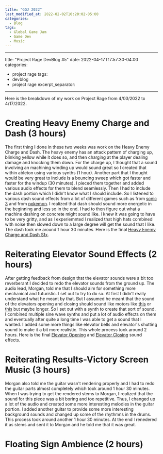 ```yaml
---
title: "GGJ 2022"
last_modified_at: 2022-02-02T10:20:02-05:00
categories:
  - Blog
tags:
  - Global Game Jam
  - Game Dev
  - Music
---
```


---
title: "Project Rage DevBlog #5"
date: 2022-04-17T17:57:30-04:00
categories:
  - project rage
tags:
  - devblog
  - project rage
excerpt_separator: <!--more-->
---

Here is the breakdown of my work on Project Rage from 4/03/2022 to 4/17/2022.

# Creating Heavy Enemy Charge and Dash (3 hours)

The first thing I done in these two weeks was work on the Heavy Enemy Charge and Dash. The heavy enemy has an attack pattern of charging up, blinking yellow while it does so, and then charging at the player dealing damage and knocking them down. For the charge up, I thought that a sound involving an machining winding up would sound great so I created that within ableton using various synths (1 hour). Another part that I thought would be very great to include is a bouncing sweep which got faster and faster for the windup (30 minutes). I pieced them together and added various audio effects for them to blend seamlessly. Then I had to include the dash portion which I didn't know what I should include. So I listened to various dash sound effects from a lot of different games such as from [sonic 3](https://www.youtube.com/watch?v=nKYaZAyldt4) and from [pokemon](https://www.youtube.com/watch?v=WezNiF3O8EM). I realized that dash should sound more energetic in the beginning and less so in the end. I had to then figure out what a machine dashing on concrete might sound like. I knew it was going to have to be very gritty, and as I experiemnted I realized that high hats combined with noise then slowed down to a large degree will get the sound that I like. The dash took me around 1 hour 30 minutes. Here is the final [Heavy Enemy Charge and Dash Sfx](https://drive.google.com/file/d/1KKlilS2iNmxQbzDYbDSGJMdQ8SqmkP7A/view).

# Reiterating Elevator Sound Effects (2 hours)

After getting feedback from design that the elevator sounds were a bit too reverberant I decided to redo the elevator sounds from the ground up. The audio lead, Morgan, told me that I should aim for something more mechanical and futuristic. I set out to try to do so. At first I didn't really understand what he meant by that. But I assumed he meant that the sound of the elevators opening and closing should sound like motors like [this](https://www.youtube.com/watch?v=N-9WTKJWH50) or [this](https://www.youtube.com/watch?v=N-9WTKJWH50) but maybe longer. So I set out with a synth to create that sort of sound. I combined multiple sine wave synths and put a lot of audio effects on them and eventually after quite a long time I was able to get a sound that I wanted. I added some more things like elevator bells and elevator's shutting sound to make it a bit more realistic. This whole process took around 2 hours. Here is the final [Elevator Opening](https://drive.google.com/file/d/1YT2855A4tXenWBzK6mpN_SC_kCNwrdmF/view) and [Elevator Closing](https://drive.google.com/file/d/11Ji8ZK_u_uNuaxdq3O2GFTDxuIIMMH0M/view) sound effects.

# Reiterating Results-Victory Screen Music (3 hours)

Morgan also told me the guitar wasn't rendering properly and I had to redo the guitar parts almost completely which took around 1 hour 30 minutes. When I was trying to get the rendered stems to Morgan, I realized that the sound for this piece was a bit boring and too repetitive. Thus, I changed up a lot of the audio and created some more interesting melodies in the guitar portion. I added another guitar to provide some more interesting background sounds and changed up some of the rhythmns in the drums. This process took around another 1 hour 30 minutes. At the end I renedered it as stems and sent it to Morgan and he told me that it was great.

# Floating Sign Ambience (2 hours)
